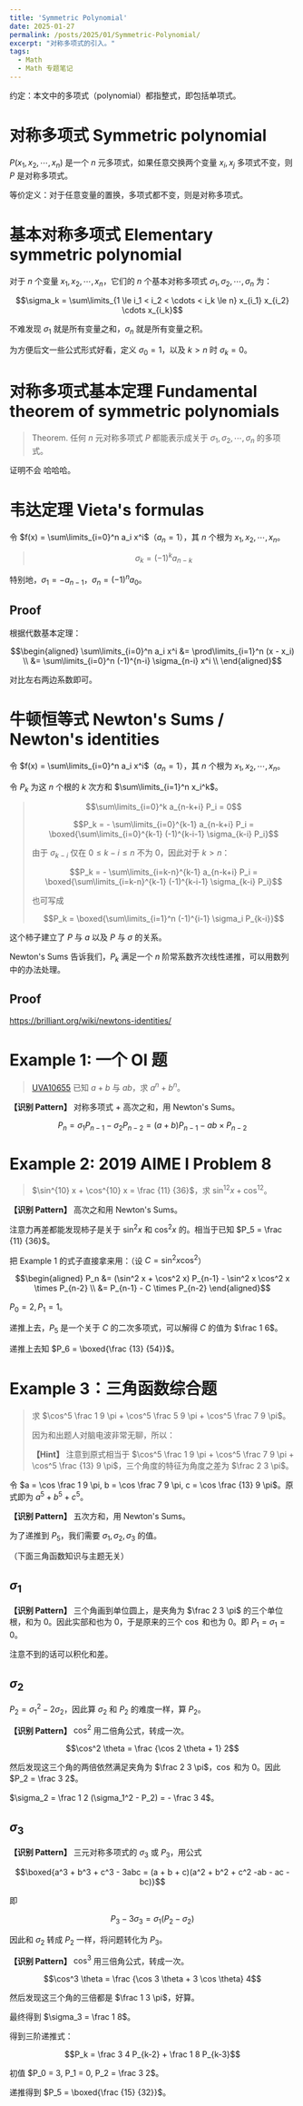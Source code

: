 ```yaml
---
title: 'Symmetric Polynomial'
date: 2025-01-27
permalink: /posts/2025/01/Symmetric-Polynomial/
excerpt: "对称多项式的引入。"
tags:
  - Math
  - Math 专题笔记
---
```


约定：本文中的多项式（polynomial）都指整式，即包括单项式。

# 对称多项式 Symmetric polynomial

$P(x_1, x_2, \cdots, x_n)$ 是一个 $n$ 元多项式，如果任意交换两个变量 $x_i, x_j$ 多项式不变，则 $P$ 是对称多项式。

等价定义：对于任意变量的置换，多项式都不变，则是对称多项式。

# 基本对称多项式 Elementary symmetric polynomial

对于 $n$ 个变量 $x_1, x_2, \cdots, x_n$，它们的 $n$ 个基本对称多项式 $\sigma_1, \sigma_2, \cdots, \sigma_n$ 为：

$$\sigma_k = \sum\limits_{1 \le i_1 < i_2 < \cdots < i_k \le n} x_{i_1} x_{i_2} \cdots x_{i_k}$$

不难发现 $\sigma_1$ 就是所有变量之和，$\sigma_n$ 就是所有变量之积。

为方便后文一些公式形式好看，定义 $\sigma_0 = 1$，以及 $k > n$ 时 $\sigma_k = 0$。

# 对称多项式基本定理 Fundamental theorem of symmetric polynomials

> Theorem. 任何 $n$ 元对称多项式 $P$ 都能表示成关于 $\sigma_1, \sigma_2, \cdots, \sigma_n$ 的多项式。

证明不会 哈哈哈。

# 韦达定理 Vieta's formulas

令 $f(x) = \sum\limits_{i=0}^n a_i x^i$（$a_n = 1$），其 $n$ 个根为 $x_1, x_2, \cdots, x_n$。

> $$\sigma_k = (-1)^k a_{n-k}$$

特别地，$\sigma_1 = - a_{n-1}$，$\sigma_n = (-1)^n a_0$。

## Proof

根据代数基本定理：

$$\begin{aligned}
    \sum\limits_{i=0}^n a_i x^i &= \prod\limits_{i=1}^n (x - x_i) \\
    &= \sum\limits_{i=0}^n (-1)^{n-i} \sigma_{n-i} x^i \\
\end{aligned}$$

对比左右两边系数即可。

# 牛顿恒等式 Newton's Sums / Newton's identities

令 $f(x) = \sum\limits_{i=0}^n a_i x^i$（$a_n = 1$），其 $n$ 个根为 $x_1, x_2, \cdots, x_n$。

令 $P_k$ 为这 $n$ 个根的 $k$ 次方和 $\sum\limits_{i=1}^n x_i^k$。

> $$\sum\limits_{i=0}^k a_{n-k+i} P_i = 0$$
>
> $$P_k = - \sum\limits_{i=0}^{k-1} a_{n-k+i} P_i = \boxed{\sum\limits_{i=0}^{k-1} (-1)^{k-i-1} \sigma_{k-i} P_i}$$
>
> 由于 $\sigma_{k-i}$ 仅在 $0 \le k-i \le n$ 不为 $0$，因此对于 $k > n$：
>
> $$P_k = - \sum\limits_{i=k-n}^{k-1} a_{n-k+i} P_i = \boxed{\sum\limits_{i=k-n}^{k-1} (-1)^{k-i-1} \sigma_{k-i} P_i}$$
>
> 也可写成
>
> $$P_k = \boxed{\sum\limits_{i=1}^n (-1)^{i-1} \sigma_i P_{k-i}}$$

这个柿子建立了 $P$ 与 $a$ 以及 $P$ 与 $\sigma$ 的关系。

Newton's Sums 告诉我们，$P_k$ 满足一个 $n$ 阶常系数齐次线性递推，可以用数列中的办法处理。

## Proof

<https://brilliant.org/wiki/newtons-identities/>

# Example 1: 一个 OI 题

> [UVA10655](https://www.luogu.com.cn/problem/UVA10655) 已知 $a+b$ 与 $ab$，求 $a^n + b^n$。

**【识别 Pattern】** 对称多项式 + 高次之和，用 Newton's Sums。

$$P_n = \sigma_1 P_{n-1} - \sigma_2 P_{n-2} = (a+b) P_{n-1} - ab \times P_{n-2}$$

# Example 2: 2019 AIME I Problem 8

> $\sin^{10} x + \cos^{10} x = \frac {11} {36}$，求 $\sin^{12} x + \cos^{12}$。

**【识别 Pattern】** 高次之和用 Newton's Sums。

注意力再差都能发现柿子是关于 $\sin^2 x$ 和 $\cos^2 x$ 的。相当于已知 $P_5 = \frac {11} {36}$。

把 Example 1 的式子直接拿来用：（设 $C = \sin^2 x \cos^2$）

$$\begin{aligned}
    P_n &= (\sin^2 x + \cos^2 x) P_{n-1} - \sin^2 x \cos^2 x \times P_{n-2} \\
    &= P_{n-1} - C \times P_{n-2}
\end{aligned}$$

$P_0 = 2, P_1 = 1$。

递推上去，$P_5$ 是一个关于 $C$ 的二次多项式，可以解得 $C$ 的值为 $\frac 1 6$。

递推上去知 $P_6 = \boxed{\frac {13} {54}}$。

# Example 3：三角函数综合题

> 求 $\cos^5 \frac 1 9 \pi + \cos^5 \frac 5 9 \pi + \cos^5 \frac 7 9 \pi$。
>
> 因为和出题人对脑电波非常无聊，所以：
>
> **【Hint】** 注意到原式相当于 $\cos^5 \frac 1 9 \pi + \cos^5 \frac 7 9 \pi + \cos^5 \frac {13} 9 \pi$，三个角度的特征为角度之差为 $\frac 2 3 \pi$。

令 $a = \cos \frac 1 9 \pi, b = \cos \frac 7 9 \pi, c = \cos \frac {13} 9 \pi$。原式即为 $a^5 + b^5 + c^5$。

**【识别 Pattern】** 五次方和，用 Newton's Sums。

为了递推到 $P_5$，我们需要 $\sigma_1, \sigma_2, \sigma_3$ 的值。

（下面三角函数知识与主题无关）

## $\sigma_1$

**【识别 Pattern】** 三个角画到单位圆上，是夹角为 $\frac 2 3 \pi$ 的三个单位根，和为 $0$。因此实部和也为 $0$，于是原来的三个 $\cos$ 和也为 $0$。即 $P_1 = \sigma_1 = 0$。

注意不到的话可以积化和差。

## $\sigma_2$

$P_2 = \sigma_1^2 - 2 \sigma_2$，因此算 $\sigma_2$ 和 $P_2$ 的难度一样，算 $P_2$。

**【识别 Pattern】** $\cos^2$ 用二倍角公式，转成一次。

$$\cos^2 \theta = \frac {\cos 2 \theta + 1} 2$$

然后发现这三个角的两倍依然满足夹角为 $\frac 2 3 \pi$，$\cos$ 和为 $0$。因此 $P_2 = \frac 3 2$。

$\sigma_2 = \frac 1 2 (\sigma_1^2 - P_2) = - \frac 3 4$。

## $\sigma_3$

**【识别 Pattern】** 三元对称多项式的 $\sigma_3$ 或 $P_3$，用公式

$$\boxed{a^3 + b^3 + c^3 - 3abc = (a + b + c)(a^2 + b^2 + c^2 -ab - ac - bc)}$$

即

$$P_3 - 3\sigma_3 = \sigma_1 (P_2 - \sigma_2)$$

因此和 $\sigma_2$ 转成 $P_2$ 一样，将问题转化为 $P_3$。

**【识别 Pattern】** $\cos^3$ 用三倍角公式，转成一次。

$$\cos^3 \theta = \frac {\cos 3 \theta + 3 \cos \theta} 4$$

然后发现这三个角的三倍都是 $\frac 1 3 \pi$，好算。

最终得到 $\sigma_3 = \frac 1 8$。

得到三阶递推式：

$$P_k = \frac 3 4 P_{k-2} + \frac 1 8 P_{k-3}$$

初值 $P_0 = 3, P_1 = 0, P_2 = \frac 3 2$。

递推得到 $P_5 = \boxed{\frac {15} {32}}$。